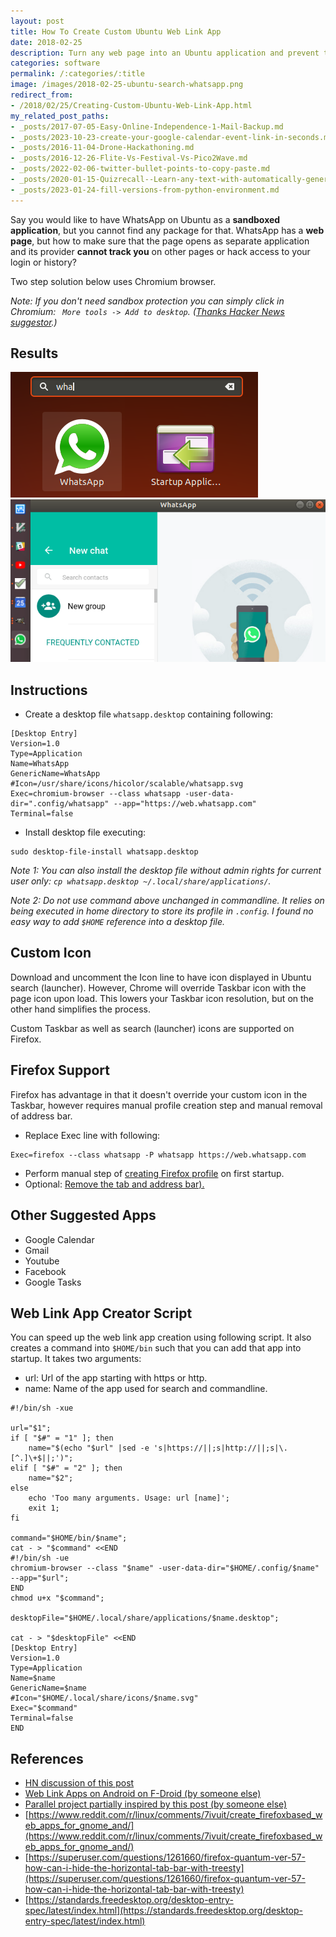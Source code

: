 ```yaml
---
layout: post
title: How To Create Custom Ubuntu Web Link App
date: 2018-02-25
description: Turn any web page into an Ubuntu application and prevent the web owner from tracking you around the web.
categories: software
permalink: /:categories/:title
image: /images/2018-02-25-ubuntu-search-whatsapp.png
redirect_from:
- /2018/02/25/Creating-Custom-Ubuntu-Web-Link-App.html
my_related_post_paths:
- _posts/2017-07-05-Easy-Online-Independence-1-Mail-Backup.md
- _posts/2023-10-23-create-your-google-calendar-event-link-in-seconds.md
- _posts/2016-11-04-Drone-Hackathoning.md
- _posts/2016-12-26-Flite-Vs-Festival-Vs-Pico2Wave.md
- _posts/2022-02-06-twitter-bullet-points-to-copy-paste.md
- _posts/2020-01-15-Quizrecall--Learn-any-text-with-automatically-generated-quiz.md
- _posts/2023-01-24-fill-versions-from-python-environment.md
---
```




Say you would like to have WhatsApp on Ubuntu as a **sandboxed application**, but you cannot find any package for that.
WhatsApp has a **web page**, but how to make sure that the page opens as separate application and its provider **cannot track you** on other pages or hack access to your login or history?

Two step solution below uses Chromium browser.

*Note: If you don't need sandbox protection you can simply click in Chromium: ``` More tools -> Add to desktop```. ([Thanks Hacker News suggestor](https://news.ycombinator.com/item?id=16458165#16458634).)*

## Results

![Search](/images/2018-02-25-ubuntu-search-whatsapp.png)
![Taskbar](/images/2018-02-25-ubuntu-taskbar-whatsapp.png)

## Instructions

- Create a desktop file ```whatsapp.desktop``` containing following:
```shell
[Desktop Entry]
Version=1.0
Type=Application
Name=WhatsApp
GenericName=WhatsApp
#Icon=/usr/share/icons/hicolor/scalable/whatsapp.svg
Exec=chromium-browser --class whatsapp -user-data-dir=".config/whatsapp" --app="https://web.whatsapp.com"
Terminal=false
```

- Install desktop file executing:
```
sudo desktop-file-install whatsapp.desktop 
```

*Note 1: You can also install the desktop file without admin rights for current user only: ```cp whatsapp.desktop ~/.local/share/applications/```.*

*Note 2: Do not use command above unchanged in commandline. It relies on being executed in home directory to store its profile in ```.config```. I found no easy way to add ```$HOME``` reference into a desktop file.*

## Custom Icon
Download and uncomment the Icon line to have icon displayed in Ubuntu search (launcher). However, Chrome will override Taskbar icon with the page icon upon load. This lowers your Taskbar icon resolution, but on the other hand simplifies the process.

Custom Taskbar as well as search (launcher) icons are supported on Firefox.


## Firefox Support 
Firefox has advantage in that it doesn't override your custom icon in the Taskbar, however requires manual profile creation step and manual removal of address bar.
- Replace Exec line with following:
```
Exec=firefox --class whatsapp -P whatsapp https://web.whatsapp.com
```
- Perform manual step of [creating Firefox profile](https://support.mozilla.org/en-US/kb/profile-manager-create-and-remove-firefox-profiles) on first startup.
- Optional: [Remove the tab and address bar).](https://superuser.com/questions/1261660/firefox-quantum-ver-57-how-can-i-hide-the-horizontal-tab-bar-with-treesty)

## Other Suggested Apps

- Google Calendar
- Gmail
- Youtube
- Facebook
- Google Tasks

## Web Link App Creator Script

You can speed up the web link app creation using following script. It also creates a command into ```$HOME/bin``` such that you can add that app into startup. It takes two arguments: 
- url: Url of the app starting with https or http.
- name: Name of the app used for search and commandline.

```shell
#!/bin/sh -xue

url="$1";
if [ "$#" = "1" ]; then
	name="$(echo "$url" |sed -e 's|https://||;s|http://||;s|\.[^.]\+$||;')";
elif [ "$#" = "2" ]; then
	name="$2";
else
	echo 'Too many arguments. Usage: url [name]';
	exit 1;
fi

command="$HOME/bin/$name";
cat - > "$command" <<END
#!/bin/sh -ue
chromium-browser --class "$name" -user-data-dir="$HOME/.config/$name" --app="$url";
END
chmod u+x "$command";

desktopFile="$HOME/.local/share/applications/$name.desktop";

cat - > "$desktopFile" <<END
[Desktop Entry]
Version=1.0
Type=Application
Name=$name
GenericName=$name
#Icon="$HOME/.local/share/icons/$name.svg"
Exec="$command"
Terminal=false
END
```

## References

- [HN discussion of this post](https://news.ycombinator.com/item?id=16458165#16458634)
- [Web Link Apps on Android on F-Droid (by someone else)](https://f-droid.org/packages/com.tobykurien.webapps/)
- [Parallel project partially inspired by this post (by someone else)](https://quang.im/webcatalog)
- [https://www.reddit.com/r/linux/comments/7ivuit/create_firefoxbased_web_apps_for_gnome_and/](https://www.reddit.com/r/linux/comments/7ivuit/create_firefoxbased_web_apps_for_gnome_and/)
- [https://superuser.com/questions/1261660/firefox-quantum-ver-57-how-can-i-hide-the-horizontal-tab-bar-with-treesty](https://superuser.com/questions/1261660/firefox-quantum-ver-57-how-can-i-hide-the-horizontal-tab-bar-with-treesty)
- [https://standards.freedesktop.org/desktop-entry-spec/latest/index.html](https://standards.freedesktop.org/desktop-entry-spec/latest/index.html)



